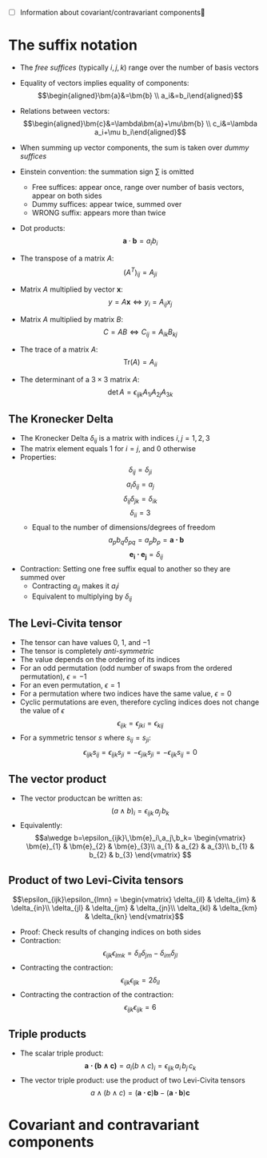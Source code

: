 - [ ] Information about covariant/contravariant components🔼 
# The suffix notation
- The _free suffices_ (typically $i,j,k$) range over the number of basis vectors
- Equality of vectors implies equality of components:
$$\begin{aligned}\bm{a}&=\bm{b} \\ a_i&=b_i\end{aligned}$$
- Relations between vectors:
$$\begin{aligned}\bm{c}&=\lambda\bm{a}+\mu\bm{b} \\ c_i&=\lambda a_i+\mu b_i\end{aligned}$$

- When summing up vector components, the sum is taken over _dummy suffices_
- Einstein convention: the summation sign $\sum$ is omitted
	- Free suffices: appear once, range over number of basis vectors, appear on both sides
	- Dummy suffices: appear twice, summed over
	- WRONG suffix: appears more than twice
- Dot products:
$$\bm{a}\cdot\bm{b}=a_ib_i$$
- The transpose of a matrix $A$:
$$(A^T)_{ij}=A_{ji}$$
- Matrix $A$ multiplied by vector $\bm{x}$:
$$y=A\bm{x} \iff y_i=A_{ij}x_j$$
- Matrix $A$ multiplied by matrix $B$:
$$C=AB \iff C_{ij}=A_{ik}B_{kj}$$
- The trace of a matrix $A$:
$$\text{Tr}(A)=A_{ii}$$
- The determinant of a $3\times 3$ matrix $A$:
$$\text{det} \,A=\epsilon_{ijk}A_{1i}A_{2j}A_{3k}$$
## The Kronecker Delta
- The Kronecker Delta $\delta_{ij}$ is a matrix with indices $i,j=1,2,3$
- The matrix element equals 1 for $i=j$, and 0 otherwise
- Properties:
$$\delta_{ij}=\delta_{ji}$$
$$a_i\delta_{ij}=a_j$$
$$\delta_{ij}\delta_{jk}=\delta_{ik}$$
$$\delta_{ii}=3$$
	- Equal to the number of dimensions/degrees of freedom
$$a_pb_q\delta_{pq}=a_pb_p=\bm{a\cdot b}$$
$$\bm{e_i\cdot e_j}=\delta_{ij}$$
- Contraction: Setting one free suffix equal to another so they are summed over
	- Contracting $a_{ij}$ makes it $a_ii$
	- Equivalent to multiplying by $\delta_{ij}$

## The Levi-Civita tensor
- The tensor can have values $0$, $1$, and $-1$
- The tensor is completely _anti-symmetric_
- The value depends on the ordering of its indices
- For an odd permutation (odd number of swaps from the ordered permutation), $\epsilon=-1$
- For an even permutation, $\epsilon=1$
- For a permutation where two indices have the same value, $\epsilon=0$
- Cyclic permutations are even, therefore cycling indices does not change the value of $\epsilon$
$$\epsilon_{ijk}=\epsilon_{jki}=\epsilon_{kij}$$
- For a symmetric tensor $s$ where $s_{ij}=s_{ji}$:
$$\epsilon_{ijk}s_{ij}=\epsilon_{ijk}s_{ji}=-\epsilon_{jik}s_{ji}=-\epsilon_{ijk}s_{ij}=0$$

## The vector product
- The vector productcan be written as:
$$(a\wedge b)_i=\epsilon_{ijk}\,a_j\,b_k$$
- Equivalently:
$$a\wedge b=\epsilon_{ijk}\,\bm{e}_i\,a_j\,b_k=
\begin{vmatrix}
     \bm{e}_{1} & \bm{e}_{2} & \bm{e}_{3}\\ 
     a_{1} & a_{2} & a_{3}\\
     b_{1} & b_{2} & b_{3} 
\end{vmatrix}
$$
## Product of two Levi-Civita tensors
$$\epsilon_{ijk}\epsilon_{lmn} = 
\begin{vmatrix}
     \delta_{il} & \delta_{im} & \delta_{in}\\ 
     \delta_{jl} & \delta_{jm} & \delta_{jn}\\
     \delta_{kl} & \delta_{km} & \delta_{kn} 
\end{vmatrix}$$
- Proof: Check results of changing indices on both sides
- Contraction:
$$\epsilon_{ijk}\epsilon_{lmk}=\delta_{il}\delta_{jm}-\delta_{im}\delta_{jl}$$
- Contracting the contraction:
$$\epsilon_{ijk}\epsilon_{ljk}=2\delta_{il}$$
- Contracting the contraction of the contraction:
$$\epsilon_{ijk}\epsilon_{ijk}=6$$

## Triple products
- The scalar triple product:
$$\bm{a\cdot(b\wedge c)}=a_i(b\wedge c)_i=\epsilon_{ijk}\,a_i\,b_j\,c_k$$
- The vector triple product: use the product of two Levi-Civita tensors
$$a\wedge(b\wedge c) = (\bm{a\cdot c})\bm{b}-(\bm{a\cdot b})\bm{c}$$


# Covariant and contravariant components
